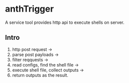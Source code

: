 anthTrigger
===

A service tool provides http api to execute shells on server.


## Intro

1. http post request ->
2. parse post payloads ->
3. filter reqquests ->
4. read configs, find the shell file ->
5. execute shell file, collect outputs ->
6. return outputs as the result.

